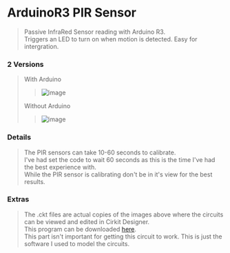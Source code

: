 # ArduinoR3 PIR Sensor
> Passive InfraRed Sensor reading with Arduino R3.\
> Triggers an LED to turn on when motion is detected. Easy for intergration.

### 2 Versions
> With Arduino
>
> > ![image](https://user-images.githubusercontent.com/76274780/184220969-7c753785-221a-4f37-9edb-59bda4c60ef1.png)
>
> Without Arduino
> 
> > ![image](https://user-images.githubusercontent.com/76274780/184226762-1ba685d0-07de-49f7-b045-92c250d03dc6.png)

### Details
> The PIR sensors can take 10-60 seconds to calibrate.\
> I've had set the code to wait 60 seconds as this is the time I've had the best experience with.\
> While the PIR sensor is calibrating don't be in it's view for the best results.

### Extras
> The .ckt files are actual copies of the images above where the circuits can be viewed and edited in Cirkit Designer.\
> This program can be downloaded [here](https://www.cirkitstudio.com/).\
> This part isn't important for getting this circuit to work. This is just the software I used to model the circuits.
